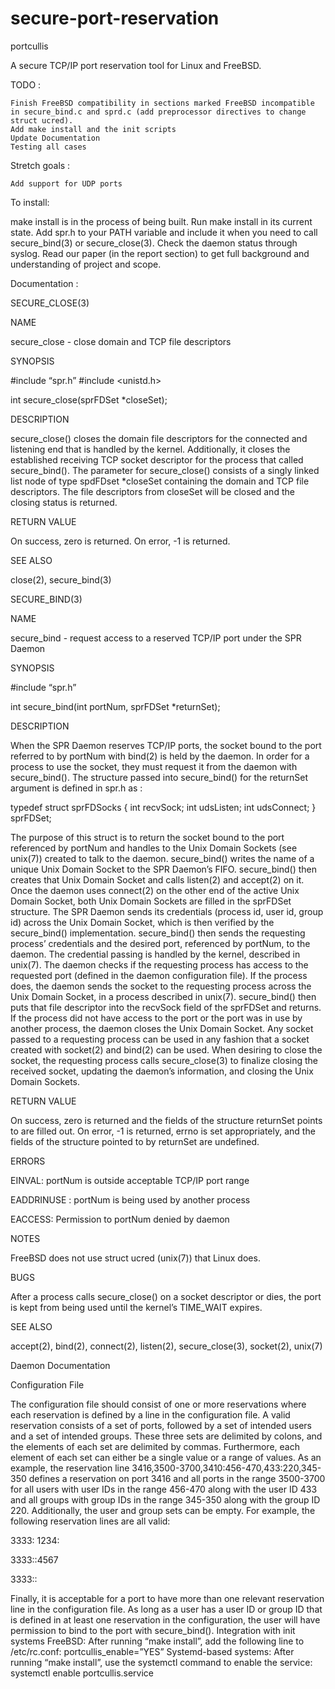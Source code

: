# secure-port-reservation
portcullis

A secure TCP/IP port reservation tool for Linux and FreeBSD.

TODO :

    Finish FreeBSD compatibility in sections marked FreeBSD incompatible in secure_bind.c and sprd.c (add preprocessor directives to change struct ucred).
    Add make install and the init scripts
    Update Documentation
    Testing all cases

Stretch goals :

    Add support for UDP ports

To install:

make install is in the process of being built. Run make install in its current state. Add spr.h to your PATH variable and include it when you need to call secure_bind(3) or secure_close(3). Check the daemon status through syslog. Read our paper (in the report section) to get full background and understanding of project and scope.

Documentation :

SECURE_CLOSE(3)

NAME

secure_close - close domain and TCP file descriptors

SYNOPSIS

#include “spr.h” #include <unistd.h>

int secure_close(sprFDSet *closeSet);

DESCRIPTION

secure_close() closes the domain file descriptors for the connected and listening end that is handled by the kernel. Additionally, it closes the established receiving TCP socket descriptor for the process that called secure_bind(). The parameter for secure_close() consists of a singly linked list node of type spdFDset *closeSet containing the domain and TCP file descriptors. The file descriptors from closeSet will be closed and the closing status is returned.

RETURN VALUE

On success, zero is returned. On error, -1 is returned.

SEE ALSO

close(2), secure_bind(3)

SECURE_BIND(3)

NAME

secure_bind - request access to a reserved TCP/IP port under the SPR Daemon

SYNOPSIS

#include “spr.h”

int secure_bind(int portNum, sprFDSet *returnSet);

DESCRIPTION

When the SPR Daemon reserves TCP/IP ports, the socket bound to the port referred to by portNum with bind(2) is held by the daemon. In order for a process to use the socket, they must request it from the daemon with secure_bind(). The structure passed into secure_bind() for the returnSet argument is defined in spr.h as :

typedef struct sprFDSocks { int recvSock; int udsListen; int udsConnect; } sprFDSet;

The purpose of this struct is to return the socket bound to the port referenced by portNum and handles to the Unix Domain Sockets (see unix(7)) created to talk to the daemon. secure_bind() writes the name of a unique Unix Domain Socket to the SPR Daemon’s FIFO. secure_bind() then creates that Unix Domain Socket and calls listen(2) and accept(2) on it. Once the daemon uses connect(2) on the other end of the active Unix Domain Socket, both Unix Domain Sockets are filled in the sprFDSet structure. The SPR Daemon sends its credentials (process id, user id, group id) across the Unix Domain Socket, which is then verified by the secure_bind() implementation. secure_bind() then sends the requesting process’ credentials and the desired port, referenced by portNum, to the daemon. The credential passing is handled by the kernel, described in unix(7). The daemon checks if the requesting process has access to the requested port (defined in the daemon configuration file). If the process does, the daemon sends the socket to the requesting process across the Unix Domain Socket, in a process described in unix(7). secure_bind() then puts that file descriptor into the recvSock field of the sprFDSet and returns. If the process did not have access to the port or the port was in use by another process, the daemon closes the Unix Domain Socket. Any socket passed to a requesting process can be used in any fashion that a socket created with socket(2) and bind(2) can be used. When desiring to close the socket, the requesting process calls secure_close(3) to finalize closing the received socket, updating the daemon’s information, and closing the Unix Domain Sockets.

RETURN VALUE

On success, zero is returned and the fields of the structure returnSet points to are filled out. On error, -1 is returned, errno is set appropriately, and the fields of the structure pointed to by returnSet are undefined.

ERRORS

EINVAL: portNum is outside acceptable TCP/IP port range

EADDRINUSE : portNum is being used by another process

EACCESS: Permission to portNum denied by daemon

NOTES

FreeBSD does not use struct ucred (unix(7)) that Linux does.

BUGS

After a process calls secure_close() on a socket descriptor or dies, the port is kept from being used until the kernel’s TIME_WAIT expires.

SEE ALSO

accept(2), bind(2), connect(2), listen(2), secure_close(3), socket(2), unix(7)

Daemon Documentation

Configuration File

The configuration file should consist of one or more reservations where each reservation is defined by a line in the configuration file. A valid reservation consists of a set of ports, followed by a set of intended users and a set of intended groups. These three sets are delimited by colons, and the elements of each set are delimited by commas. Furthermore, each element of each set can either be a single value or a range of values. As an example, the reservation line 3416,3500-3700,3410:456-470,433:220,345-350 defines a reservation on port 3416 and all ports in the range 3500-3700 for all users with user IDs in the range 456-470 along with the user ID 433 and all groups with group IDs in the range 345-350 along with the group ID 220. Additionally, the user and group sets can be empty. For example, the following reservation lines are all valid:

3333: 1234:

3333::4567

3333::

Finally, it is acceptable for a port to have more than one relevant reservation line in the configuration file. As long as a user has a user ID or group ID that is defined in at least one reservation in the configuration, the user will have permission to bind to the port with secure_bind(). Integration with init systems FreeBSD: After running “make install”, add the following line to /etc/rc.conf: portcullis_enable=”YES” Systemd-based systems: After running “make install”, use the systemctl command to enable the service: systemctl enable portcullis.service
